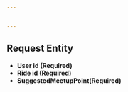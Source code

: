 ```yaml
---


---
```


<h2 id="request-entity">Request Entity</h2>
<ul>
<li><strong>User id (Required)</strong></li>
<li><strong>Ride id (Required)</strong></li>
<li><strong>SuggestedMeetupPoint(Required)</strong></li>
</ul>

